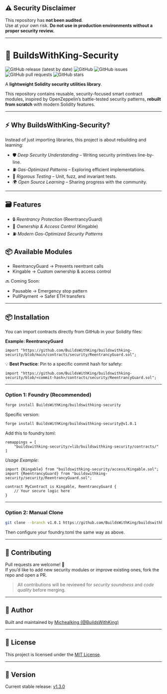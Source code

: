 ## ⚠ Security Disclaimer

This repository has **not been audited**.  
Use at your own risk. **Do not use in production environments without a proper security review.**

---

# 🔐 BuildsWithKing-Security

![GitHub release (latest by date)](https://img.shields.io/github/v/release/BuildsWithKing/buildswithking-security)
![GitHub](https://img.shields.io/github/license/BuildsWithKing/buildswithking-security)
![GitHub issues](https://img.shields.io/github/issues/BuildsWithKing/buildswithking-security)
![GitHub pull requests](https://img.shields.io/github/issues-pr/BuildsWithKing/buildswithking-security)
![GitHub stars](https://img.shields.io/github/stars/BuildsWithKing/buildswithking-security?style=social)

A **lightweight Solidity security utilities library**.  

This repository contains reusable, security-focused smart contract modules, inspired by OpenZeppelin’s battle-tested security patterns, **rebuilt from scratch** with modern Solidity features.

---

## ⚡ Why BuildsWithKing-Security?
Instead of just importing libraries, this project is about rebuilding and learning:  

- 🛡 *Deep Security Understanding* – Writing security primitives line-by-line.  
- ⛽ *Gas-Optimized Patterns* – Exploring efficient implementations.  
- 🧪 *Rigorous Testing* – Unit, fuzz, and invariant tests.  
- 🌍 *Open Source Learning* – Sharing progress with the community.  

---

## 🗃 Features
- 🔒 *Reentrancy Protection* (ReentrancyGuard)  
- 👑 *Ownership & Access Control* (Kingable)  
- ⛽ *Modern Gas-Optimized Security Patterns*

## 📦 Available Modules
- ReentrancyGuard → Prevents reentrant calls  
- Kingable → Custom ownership & access control  

🔜 Coming Soon:  
- Pausable → Emergency stop pattern  
- PullPayment → Safer ETH transfers

---

## 📦 Installation

You can import contracts directly from GitHub in your Solidity files:  

**Example: ReentrancyGuard**

```solidity
import "https://github.com/BuildsWithKing/buildswithking-security/blob/main/contracts/security/ReentrancyGuard.sol";
```

💡 **Best Practice**: Pin to a specific commit hash for safety:  

```solidity
import "https://github.com/BuildsWithKing/buildswithking-security/blob/<commit-hash>/contracts/security/ReentrancyGuard.sol";
```

---

### Option 1: Foundry (Recommended)

```bash
forge install BuildsWithKing/buildswithking-security
```

Specific version:

```bash
forge install BuildsWithKing/buildswithking-security@v1.0.1
```

Add this to foundry.toml: 
```
remappings = [
    "buildswithking-security/=lib/buildswithking-security/contracts/"
]
```

*Usage Example*:  

```solidity
import {Kingable} from "buildswithking-security/access/Kingable.sol";
import {ReentrancyGuard} from "buildswithking-security/security/ReentrancyGuard.sol";

contract MyContract is Kingable, ReentrancyGuard {
    // Your secure logic here
}
```
---

### Option 2: Manual Clone

```bash
git clone --branch v1.0.1 https://github.com/BuildsWithKing/buildswithking-security.git lib/buildswithking-security
```

Then configure your foundry.toml the same way as above.

---

## 🤝 Contributing

Pull requests are welcome! 🚀  
If you’d like to add new security modules or improve existing ones, fork the repo and open a PR.  

> All contributions will be reviewed for *security soundness* and *code quality* before merging.

---

## 👤 Author
Built and maintained by [Michealking (@BuildsWithKing)](https://github.com/BuildsWithKing)

---

## 📜 License
This project is licensed under the [MIT License](https://github.com/BuildsWithKing/buildswithking-security/blob/main/LICENSE).

---

## 📌 Version
Current stable release: [v1.3.0](https://github.com/BuildsWithKing/buildswithking-security/releases/tag/v1.3.0)

